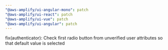 ```yaml
---
"@aws-amplify/ui-angular-mono": patch
"@aws-amplify/ui-react": patch
"@aws-amplify/ui-vue": patch
"@aws-amplify/ui-angular": patch
---
```


fix(authenticator): Check first radio button from unverified user attributes so that default value is selected

